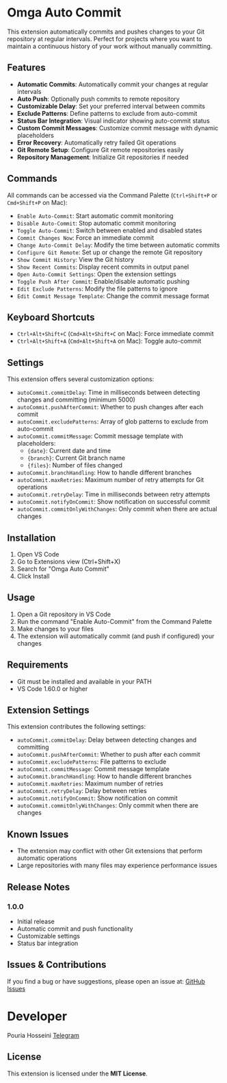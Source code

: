 # Omga Auto Commit

This extension automatically commits and pushes changes to your Git repository at regular intervals. Perfect for projects where you want to maintain a continuous history of your work without manually committing.

## Features

- **Automatic Commits**: Automatically commit your changes at regular intervals
- **Auto Push**: Optionally push commits to remote repository
- **Customizable Delay**: Set your preferred interval between commits
- **Exclude Patterns**: Define patterns to exclude from auto-commit
- **Status Bar Integration**: Visual indicator showing auto-commit status
- **Custom Commit Messages**: Customize commit message with dynamic placeholders
- **Error Recovery**: Automatically retry failed Git operations
- **Git Remote Setup**: Configure Git remote repositories easily
- **Repository Management**: Initialize Git repositories if needed

## Commands

All commands can be accessed via the Command Palette (`Ctrl+Shift+P` or `Cmd+Shift+P` on Mac):

- `Enable Auto-Commit`: Start automatic commit monitoring
- `Disable Auto-Commit`: Stop automatic commit monitoring
- `Toggle Auto-Commit`: Switch between enabled and disabled states
- `Commit Changes Now`: Force an immediate commit
- `Change Auto-Commit Delay`: Modify the time between automatic commits
- `Configure Git Remote`: Set up or change the remote Git repository
- `Show Commit History`: View the Git history
- `Show Recent Commits`: Display recent commits in output panel
- `Open Auto-Commit Settings`: Open the extension settings
- `Toggle Push After Commit`: Enable/disable automatic pushing
- `Edit Exclude Patterns`: Modify the file patterns to ignore
- `Edit Commit Message Template`: Change the commit message format

## Keyboard Shortcuts

- `Ctrl+Alt+Shift+C` (`Cmd+Alt+Shift+C` on Mac): Force immediate commit
- `Ctrl+Alt+Shift+A` (`Cmd+Alt+Shift+A` on Mac): Toggle auto-commit

## Settings

This extension offers several customization options:

- `autoCommit.commitDelay`: Time in milliseconds between detecting changes and committing (minimum 5000)
- `autoCommit.pushAfterCommit`: Whether to push changes after each commit
- `autoCommit.excludePatterns`: Array of glob patterns to exclude from auto-commit
- `autoCommit.commitMessage`: Commit message template with placeholders:
  - `{date}`: Current date and time
  - `{branch}`: Current Git branch name
  - `{files}`: Number of files changed
- `autoCommit.branchHandling`: How to handle different branches
- `autoCommit.maxRetries`: Maximum number of retry attempts for Git operations
- `autoCommit.retryDelay`: Time in milliseconds between retry attempts
- `autoCommit.notifyOnCommit`: Show notification on successful commit
- `autoCommit.commitOnlyWithChanges`: Only commit when there are actual changes

## Installation

1. Open VS Code
2. Go to Extensions view (Ctrl+Shift+X)
3. Search for "Omga Auto Commit"
4. Click Install

## Usage

1. Open a Git repository in VS Code
2. Run the command "Enable Auto-Commit" from the Command Palette
3. Make changes to your files
4. The extension will automatically commit (and push if configured) your changes

## Requirements

- Git must be installed and available in your PATH
- VS Code 1.60.0 or higher

## Extension Settings

This extension contributes the following settings:

* `autoCommit.commitDelay`: Delay between detecting changes and committing
* `autoCommit.pushAfterCommit`: Whether to push after each commit
* `autoCommit.excludePatterns`: File patterns to exclude
* `autoCommit.commitMessage`: Commit message template
* `autoCommit.branchHandling`: How to handle different branches
* `autoCommit.maxRetries`: Maximum number of retries
* `autoCommit.retryDelay`: Delay between retries
* `autoCommit.notifyOnCommit`: Show notification on commit
* `autoCommit.commitOnlyWithChanges`: Only commit when there are changes

## Known Issues

- The extension may conflict with other Git extensions that perform automatic operations
- Large repositories with many files may experience performance issues

## Release Notes

### 1.0.0

- Initial release
- Automatic commit and push functionality
- Customizable settings
- Status bar integration

## Issues & Contributions
If you find a bug or have suggestions, please open an issue at:
[GitHub Issues](https://github.com/isPoori/auto-commit/issues)

# Developer
Pouria Hosseini 
[Telegram](https://t.me/isPoori) 

## License

This extension is licensed under the **MIT License**.